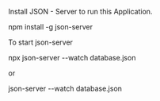 Install JSON - Server to run this Application.

npm install -g json-server

To start json-server 

npx json-server --watch database.json

or

json-server --watch database.json
